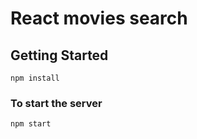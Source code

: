 # React movies search

## Getting Started

```
npm install
```

### To start the server

```
npm start
```
